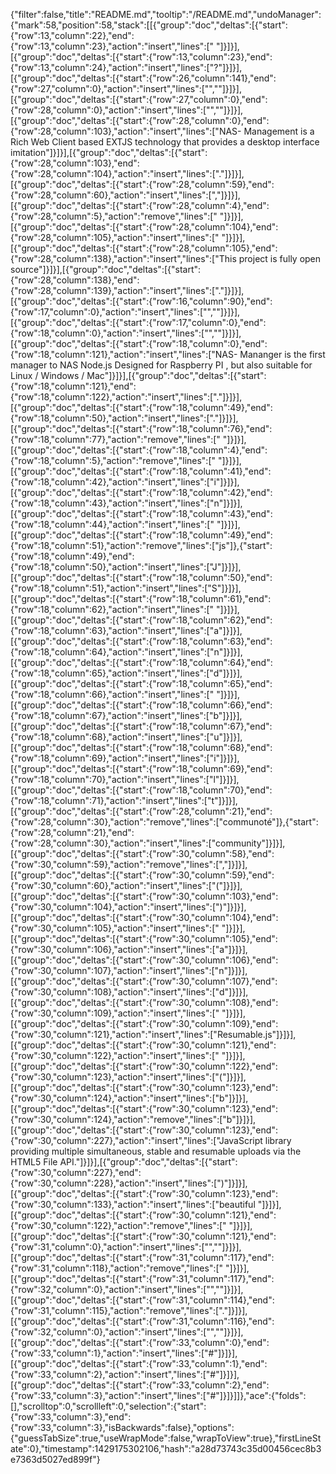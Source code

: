 {"filter":false,"title":"README.md","tooltip":"/README.md","undoManager":{"mark":58,"position":58,"stack":[[{"group":"doc","deltas":[{"start":{"row":13,"column":22},"end":{"row":13,"column":23},"action":"insert","lines":[" "]}]}],[{"group":"doc","deltas":[{"start":{"row":13,"column":23},"end":{"row":13,"column":24},"action":"insert","lines":["?"]}]}],[{"group":"doc","deltas":[{"start":{"row":26,"column":141},"end":{"row":27,"column":0},"action":"insert","lines":["",""]}]}],[{"group":"doc","deltas":[{"start":{"row":27,"column":0},"end":{"row":28,"column":0},"action":"insert","lines":["",""]}]}],[{"group":"doc","deltas":[{"start":{"row":28,"column":0},"end":{"row":28,"column":103},"action":"insert","lines":["NAS- Management is a Rich Web Client based EXTJS technology that provides a desktop interface imitation"]}]}],[{"group":"doc","deltas":[{"start":{"row":28,"column":103},"end":{"row":28,"column":104},"action":"insert","lines":["."]}]}],[{"group":"doc","deltas":[{"start":{"row":28,"column":59},"end":{"row":28,"column":60},"action":"insert","lines":[","]}]}],[{"group":"doc","deltas":[{"start":{"row":28,"column":4},"end":{"row":28,"column":5},"action":"remove","lines":[" "]}]}],[{"group":"doc","deltas":[{"start":{"row":28,"column":104},"end":{"row":28,"column":105},"action":"insert","lines":[" "]}]}],[{"group":"doc","deltas":[{"start":{"row":28,"column":105},"end":{"row":28,"column":138},"action":"insert","lines":["This project is fully open source"]}]}],[{"group":"doc","deltas":[{"start":{"row":28,"column":138},"end":{"row":28,"column":139},"action":"insert","lines":["."]}]}],[{"group":"doc","deltas":[{"start":{"row":16,"column":90},"end":{"row":17,"column":0},"action":"insert","lines":["",""]}]}],[{"group":"doc","deltas":[{"start":{"row":17,"column":0},"end":{"row":18,"column":0},"action":"insert","lines":["",""]}]}],[{"group":"doc","deltas":[{"start":{"row":18,"column":0},"end":{"row":18,"column":121},"action":"insert","lines":["NAS- Mananger is the first manager to NAS Node.js Designed for Raspberry PI , but also suitable for Linux / Windows / Mac"]}]}],[{"group":"doc","deltas":[{"start":{"row":18,"column":121},"end":{"row":18,"column":122},"action":"insert","lines":["."]}]}],[{"group":"doc","deltas":[{"start":{"row":18,"column":49},"end":{"row":18,"column":50},"action":"insert","lines":["."]}]}],[{"group":"doc","deltas":[{"start":{"row":18,"column":76},"end":{"row":18,"column":77},"action":"remove","lines":[" "]}]}],[{"group":"doc","deltas":[{"start":{"row":18,"column":4},"end":{"row":18,"column":5},"action":"remove","lines":[" "]}]}],[{"group":"doc","deltas":[{"start":{"row":18,"column":41},"end":{"row":18,"column":42},"action":"insert","lines":["i"]}]}],[{"group":"doc","deltas":[{"start":{"row":18,"column":42},"end":{"row":18,"column":43},"action":"insert","lines":["n"]}]}],[{"group":"doc","deltas":[{"start":{"row":18,"column":43},"end":{"row":18,"column":44},"action":"insert","lines":[" "]}]}],[{"group":"doc","deltas":[{"start":{"row":18,"column":49},"end":{"row":18,"column":51},"action":"remove","lines":["js"]},{"start":{"row":18,"column":49},"end":{"row":18,"column":50},"action":"insert","lines":["J"]}]}],[{"group":"doc","deltas":[{"start":{"row":18,"column":50},"end":{"row":18,"column":51},"action":"insert","lines":["S"]}]}],[{"group":"doc","deltas":[{"start":{"row":18,"column":61},"end":{"row":18,"column":62},"action":"insert","lines":[" "]}]}],[{"group":"doc","deltas":[{"start":{"row":18,"column":62},"end":{"row":18,"column":63},"action":"insert","lines":["a"]}]}],[{"group":"doc","deltas":[{"start":{"row":18,"column":63},"end":{"row":18,"column":64},"action":"insert","lines":["n"]}]}],[{"group":"doc","deltas":[{"start":{"row":18,"column":64},"end":{"row":18,"column":65},"action":"insert","lines":["d"]}]}],[{"group":"doc","deltas":[{"start":{"row":18,"column":65},"end":{"row":18,"column":66},"action":"insert","lines":[" "]}]}],[{"group":"doc","deltas":[{"start":{"row":18,"column":66},"end":{"row":18,"column":67},"action":"insert","lines":["b"]}]}],[{"group":"doc","deltas":[{"start":{"row":18,"column":67},"end":{"row":18,"column":68},"action":"insert","lines":["u"]}]}],[{"group":"doc","deltas":[{"start":{"row":18,"column":68},"end":{"row":18,"column":69},"action":"insert","lines":["i"]}]}],[{"group":"doc","deltas":[{"start":{"row":18,"column":69},"end":{"row":18,"column":70},"action":"insert","lines":["l"]}]}],[{"group":"doc","deltas":[{"start":{"row":18,"column":70},"end":{"row":18,"column":71},"action":"insert","lines":["t"]}]}],[{"group":"doc","deltas":[{"start":{"row":28,"column":21},"end":{"row":28,"column":30},"action":"remove","lines":["communoté"]},{"start":{"row":28,"column":21},"end":{"row":28,"column":30},"action":"insert","lines":["community"]}]}],[{"group":"doc","deltas":[{"start":{"row":30,"column":58},"end":{"row":30,"column":59},"action":"remove","lines":[","]}]}],[{"group":"doc","deltas":[{"start":{"row":30,"column":59},"end":{"row":30,"column":60},"action":"insert","lines":["("]}]}],[{"group":"doc","deltas":[{"start":{"row":30,"column":103},"end":{"row":30,"column":104},"action":"insert","lines":[")"]}]}],[{"group":"doc","deltas":[{"start":{"row":30,"column":104},"end":{"row":30,"column":105},"action":"insert","lines":[" "]}]}],[{"group":"doc","deltas":[{"start":{"row":30,"column":105},"end":{"row":30,"column":106},"action":"insert","lines":["a"]}]}],[{"group":"doc","deltas":[{"start":{"row":30,"column":106},"end":{"row":30,"column":107},"action":"insert","lines":["n"]}]}],[{"group":"doc","deltas":[{"start":{"row":30,"column":107},"end":{"row":30,"column":108},"action":"insert","lines":["d"]}]}],[{"group":"doc","deltas":[{"start":{"row":30,"column":108},"end":{"row":30,"column":109},"action":"insert","lines":[" "]}]}],[{"group":"doc","deltas":[{"start":{"row":30,"column":109},"end":{"row":30,"column":121},"action":"insert","lines":["Resumable.js"]}]}],[{"group":"doc","deltas":[{"start":{"row":30,"column":121},"end":{"row":30,"column":122},"action":"insert","lines":[" "]}]}],[{"group":"doc","deltas":[{"start":{"row":30,"column":122},"end":{"row":30,"column":123},"action":"insert","lines":["("]}]}],[{"group":"doc","deltas":[{"start":{"row":30,"column":123},"end":{"row":30,"column":124},"action":"insert","lines":["b"]}]}],[{"group":"doc","deltas":[{"start":{"row":30,"column":123},"end":{"row":30,"column":124},"action":"remove","lines":["b"]}]}],[{"group":"doc","deltas":[{"start":{"row":30,"column":123},"end":{"row":30,"column":227},"action":"insert","lines":["JavaScript library providing multiple simultaneous, stable and resumable uploads via the HTML5 File API."]}]}],[{"group":"doc","deltas":[{"start":{"row":30,"column":227},"end":{"row":30,"column":228},"action":"insert","lines":[")"]}]}],[{"group":"doc","deltas":[{"start":{"row":30,"column":123},"end":{"row":30,"column":133},"action":"insert","lines":["beautiful "]}]}],[{"group":"doc","deltas":[{"start":{"row":30,"column":121},"end":{"row":30,"column":122},"action":"remove","lines":[" "]}]}],[{"group":"doc","deltas":[{"start":{"row":30,"column":121},"end":{"row":31,"column":0},"action":"insert","lines":["",""]}]}],[{"group":"doc","deltas":[{"start":{"row":31,"column":117},"end":{"row":31,"column":118},"action":"remove","lines":[" "]}]}],[{"group":"doc","deltas":[{"start":{"row":31,"column":117},"end":{"row":32,"column":0},"action":"insert","lines":["",""]}]}],[{"group":"doc","deltas":[{"start":{"row":31,"column":114},"end":{"row":31,"column":115},"action":"remove","lines":["."]}]}],[{"group":"doc","deltas":[{"start":{"row":31,"column":116},"end":{"row":32,"column":0},"action":"insert","lines":["",""]}]}],[{"group":"doc","deltas":[{"start":{"row":33,"column":0},"end":{"row":33,"column":1},"action":"insert","lines":["#"]}]}],[{"group":"doc","deltas":[{"start":{"row":33,"column":1},"end":{"row":33,"column":2},"action":"insert","lines":["#"]}]}],[{"group":"doc","deltas":[{"start":{"row":33,"column":2},"end":{"row":33,"column":3},"action":"insert","lines":["#"]}]}]]},"ace":{"folds":[],"scrolltop":0,"scrollleft":0,"selection":{"start":{"row":33,"column":3},"end":{"row":33,"column":3},"isBackwards":false},"options":{"guessTabSize":true,"useWrapMode":false,"wrapToView":true},"firstLineState":0},"timestamp":1429175302106,"hash":"a28d73743c35d00456cec8b3e7363d5027ed899f"}